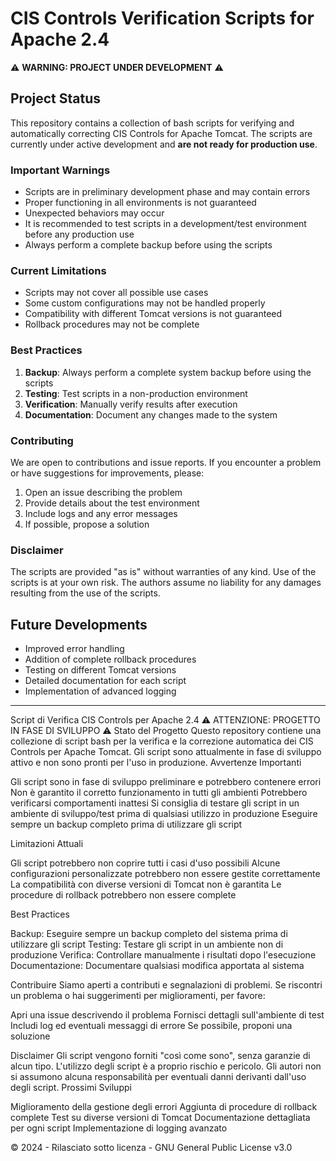 # CIS Controls Verification Scripts for Apache 2.4

⚠️ **WARNING: PROJECT UNDER DEVELOPMENT** ⚠️

## Project Status

This repository contains a collection of bash scripts for verifying and automatically correcting CIS Controls for Apache Tomcat. The scripts are currently under active development and **are not ready for production use**.

### Important Warnings

- Scripts are in preliminary development phase and may contain errors
- Proper functioning in all environments is not guaranteed
- Unexpected behaviors may occur
- It is recommended to test scripts in a development/test environment before any production use
- Always perform a complete backup before using the scripts

### Current Limitations

- Scripts may not cover all possible use cases
- Some custom configurations may not be handled properly
- Compatibility with different Tomcat versions is not guaranteed
- Rollback procedures may not be complete

### Best Practices

1. **Backup**: Always perform a complete system backup before using the scripts
2. **Testing**: Test scripts in a non-production environment
3. **Verification**: Manually verify results after execution
4. **Documentation**: Document any changes made to the system

### Contributing

We are open to contributions and issue reports. If you encounter a problem or have suggestions for improvements, please:

1. Open an issue describing the problem
2. Provide details about the test environment
3. Include logs and any error messages
4. If possible, propose a solution

### Disclaimer

The scripts are provided "as is" without warranties of any kind. Use of the scripts is at your own risk. The authors assume no liability for any damages resulting from the use of the scripts.

## Future Developments

- Improved error handling
- Addition of complete rollback procedures
- Testing on different Tomcat versions
- Detailed documentation for each script
- Implementation of advanced logging

---

Script di Verifica CIS Controls per Apache 2.4
⚠️ ATTENZIONE: PROGETTO IN FASE DI SVILUPPO ⚠️
Stato del Progetto
Questo repository contiene una collezione di script bash per la verifica e la correzione automatica dei CIS Controls per Apache Tomcat. Gli script sono attualmente in fase di sviluppo attivo e non sono pronti per l'uso in produzione.
Avvertenze Importanti

Gli script sono in fase di sviluppo preliminare e potrebbero contenere errori
Non è garantito il corretto funzionamento in tutti gli ambienti
Potrebbero verificarsi comportamenti inattesi
Si consiglia di testare gli script in un ambiente di sviluppo/test prima di qualsiasi utilizzo in produzione
Eseguire sempre un backup completo prima di utilizzare gli script

Limitazioni Attuali

Gli script potrebbero non coprire tutti i casi d'uso possibili
Alcune configurazioni personalizzate potrebbero non essere gestite correttamente
La compatibilità con diverse versioni di Tomcat non è garantita
Le procedure di rollback potrebbero non essere complete

Best Practices

Backup: Eseguire sempre un backup completo del sistema prima di utilizzare gli script
Testing: Testare gli script in un ambiente non di produzione
Verifica: Controllare manualmente i risultati dopo l'esecuzione
Documentazione: Documentare qualsiasi modifica apportata al sistema

Contribuire
Siamo aperti a contributi e segnalazioni di problemi. Se riscontri un problema o hai suggerimenti per miglioramenti, per favore:

Apri una issue descrivendo il problema
Fornisci dettagli sull'ambiente di test
Includi log ed eventuali messaggi di errore
Se possibile, proponi una soluzione

Disclaimer
Gli script vengono forniti "così come sono", senza garanzie di alcun tipo. L'utilizzo degli script è a proprio rischio e pericolo. Gli autori non si assumono alcuna responsabilità per eventuali danni derivanti dall'uso degli script.
Prossimi Sviluppi

Miglioramento della gestione degli errori
Aggiunta di procedure di rollback complete
Test su diverse versioni di Tomcat
Documentazione dettagliata per ogni script
Implementazione di logging avanzato

© 2024 - Rilasciato sotto licenza - GNU General Public License v3.0
